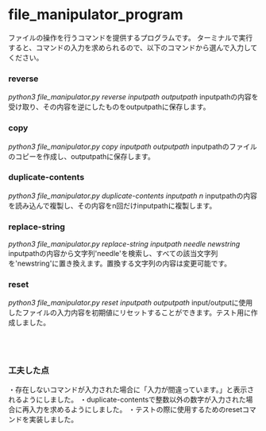 # file_manipulator_program
ファイルの操作を行うコマンドを提供するプログラムです。
ターミナルで実行すると、コマンドの入力を求められるので、以下のコマンドから選んで入力してください。

### reverse
*python3 file_manipulator.py reverse inputpath outputpath*
inputpathの内容を受け取り、その内容を逆にしたものをoutputpathに保存します。</br>
### copy
*python3 file_manipulator.py copy inputpath outputpath*
inputpathのファイルのコピーを作成し、outputpathに保存します。</br>
### duplicate-contents
*python3 file_manipulator.py duplicate-contents inputpath n*
inputpathの内容を読み込んで複製し、その内容をn回だけinputpathに複製します。</br>
### replace-string
*python3 file_manipulator.py replace-string inputpath needle newstring*
inputpathの内容から文字列'needle'を検索し、すべての該当文字列を'newstring'に置き換えます。置換する文字列の内容は変更可能です。</br>
### reset
*python3 file_manipulator.py reset inputpath outputpath*
input/outputに使用したファイルの入力内容を初期値にリセットすることができます。テスト用に作成しました。</br>
</br>
</br>
</br>
### 工夫した点
・存在しないコマンドが入力された場合に「入力が間違っています。」と表示されるようにしました。
・duplicate-contentsで整数以外の数字が入力された場合に再入力を求めるようにしました。
・テストの際に使用するためのresetコマンドを実装しました。
